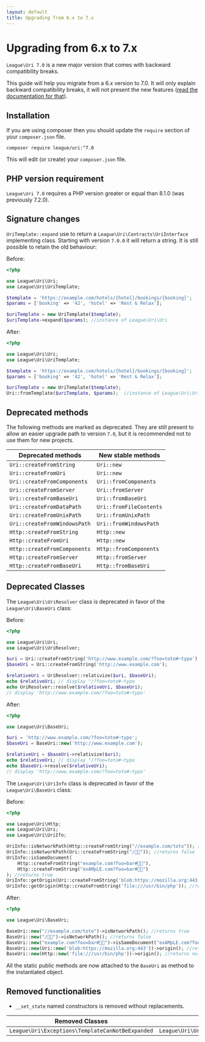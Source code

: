 ```yaml
---
layout: default
title: Upgrading from 6.x to 7.x
---
```


# Upgrading from 6.x to 7.x

`League\Uri 7.0` is a new major version that comes with backward compatibility breaks.

This guide will help you migrate from a 6.x version to 7.0. It will only explain backward compatibility breaks, it will not present the new features ([read the documentation for that](/7.0/)).

## Installation

If you are using composer then you should update the `require` section of your `composer.json` file.

~~~
composer require league/uri:^7.0
~~~

This will edit (or create) your `composer.json` file.

## PHP version requirement

`League\Uri 7.0` requires a PHP version greater or equal than 8.1.0 (was previously 7.2.0).

## Signature changes

`UriTemplate::expand` use to return a `League\Uri\Contracts\UriInterface` implementing class.
Starting with version `7.0.0` it will return a string. It is still possible to retain the old 
behaviour:

Before:

~~~php
<?php

use League\Uri\Uri;
use League\Uri\UriTemplate;

$template = 'https://example.com/hotels/{hotel}/bookings/{booking}';
$params = ['booking' => '42', 'hotel' => 'Rest & Relax'];

$uriTemplate = new UriTemplate($template);
$uriTemplate->expand($params); //instance of League\Uri\Uri
~~~

After:

~~~php
<?php

use League\Uri\Uri;
use League\Uri\UriTemplate;

$template = 'https://example.com/hotels/{hotel}/bookings/{booking}';
$params = ['booking' => '42', 'hotel' => 'Rest & Relax'];

$uriTemplate = new UriTemplate($template);
Uri::fromTemplate($uriTemplate, $params);  //instance of League\Uri\Uri
~~~

## Deprecated methods

The following methods are marked as deprecated. They are still present to allow an easier upgrade path
to version `7.0`, but it is recommended not to use them for new projects.

| Deprecated methods           | New stable methods      |
|------------------------------|-------------------------|
| `Uri::createFromString`      | `Uri::new`              |
| `Uri::createFromUri`         | `Uri::new`              |
| `Uri::createFromComponents`  | `Uri::fromComponents`   |
| `Uri::createFromServer`      | `Uri::fromServer`       |
| `Uri::createFromBaseUri`     | `Uri::fromBaseUri`      |
| `Uri::createFromDataPath`    | `Uri::fromFileContents` |
| `Uri::createFromUnixPath`    | `Uri::fromUnixPath`     |
| `Uri::createFromWindowsPath` | `Uri::fromWindowsPath`  |
| `Http::createFromString`     | `Http::new`             |
| `Http::createFromUri`        | `Http::new`             |
| `Http::createFromComponents` | `Http::fromComponents`  |
| `Http::createFromServer`     | `Http::fromServer`      |
| `Http::createFromBaseUri`    | `Http::fromBaseUri`     |

## Deprecated Classes

The `League\Uri\UriResolver` class is deprecated in favor of the `League\Uri\BaseUri` class:

Before:

~~~php
<?php

use League\Uri\Uri;
use League\Uri\UriResolver;

$uri = Uri::createFromString('http://www.example.com/?foo=toto#~typo');
$baseUri = Uri::createFromString('http://www.example.com');

$relativeUri = UriResolver::relativize($uri, $baseUri);
echo $relativeUri; // display "/?foo=toto#~typo
echo UriResolver::resolve($relativeUri, $baseUri);
// display 'http://www.example.com/?foo=toto#~typo'
~~~

After:

~~~php
<?php

use League\Uri\BaseUri;

$uri = 'http://www.example.com/?foo=toto#~typo';
$baseUri = BaseUri::new('http://www.example.com');

$relativeUri = $baseUri->relativize($uri);
echo $relativeUri; // display "/?foo=toto#~typo
echo $baseUri->resolve($relativeUri);
// display 'http://www.example.com/?foo=toto#~typo'
~~~

The `League\Uri\UriInfo` class is deprecated in favor of the `League\Uri\BaseUri` class:

Before:

~~~php
<?php

use League\Uri\Http;
use League\Uri\Uri;
use League\Uri\UriIfo;

UriInfo::isNetworkPath(Http::createFromString("//example.com/toto")); //returns true
UriInfo::isNetworkPath(Uri::createFromString("/🍣🍺")); //returns false
UriInfo::isSameDocument(
    Http::createFromString("example.com?foo=bar#🏳️‍🌈"),
    Http::createFromString("exAMpLE.com?foo=bar#🍣🍺")
); //returns true
UriInfo::getOrigin(Uri::createFromString('blob:https://mozilla.org:443')); //returns 'https://mozilla.org'
UriInfo::getOrigin(Http::createFromString('file:///usr/bin/php')); //returns null
~~~

After:

~~~php
<?php

use League\Uri\BaseUri;

BaseUri::new("//example.com/toto")->isNetworkPath(); //returns true
BaseUri::new("/🍣🍺")->isNetworkPath(); //returns false
BaseUri::new("example.com?foo=bar#🏳️‍🌈")->isSameDocument("exAMpLE.com?foo=bar#🍣🍺"); //returns true
BaseUri::new(Uri::new('blob:https://mozilla.org:443'))->origin(); //returns BaseUri::new(Uri::new('https://mozilla.org'))
BaseUri::new(Http::new('file:///usr/bin/php'))->origin(); //returns null
~~~

All the static public methods are now attached to the `BaseUri` as method to the instantiated object.

## Removed functionalities

- `__set_state` named constructors is removed without replacements.

| Removed Classes                                  | New Classes                                       |
|--------------------------------------------------|---------------------------------------------------|
| `League\Uri\Exceptions\TemplateCanNotBeExpanded` | `League\Uri\UriTemplate\TemplateCanNotBeExpanded` |
